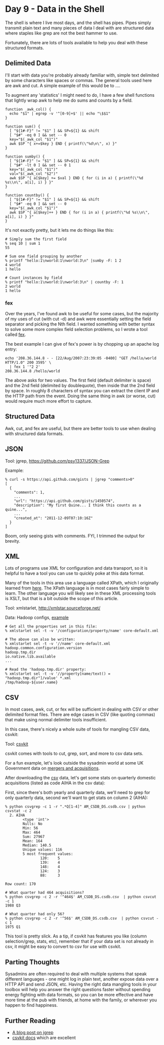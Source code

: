# Day 9 - Data in the Shell

The shell is where I live most days, and the shell has pipes. Pipes simply
transmit plain text and many pieces of data I deal with are structured data
where staples like grep are not the best hammer to use.

Fortunately, there are lots of tools available to help you deal with these
structured formats.

## Delimited Data

I'll start with data you're probably already familiar with, simple text
delimited by some characters like spaces or commas. The general tools used
here are awk and cut. A simple example of this would be to ....

To augment any 'statistics' I might need to do, I have a few shell functions
that lightly wrap awk to help me do sums and counts by a field.

    function _awk_col() {
      echo "$1" | egrep -v '^[0-9]+$' || echo "\$$1"
    }

    function sum() {
      [ "${1#-F}" != "$1" ] && SP=${1} && shift
      [ "$#" -eq 0 ] && set -- 0
      key="$(_awk_col "$1")"
      awk $SP "{ x+=$key } END { printf(\"%d\n\", x) }"
    }

    function sumby() {
      [ "${1#-F}" != "$1" ] && SP=${1} && shift
      [ "$#" -lt 0 ] && set -- 0 1
      key="$(_awk_col "$1")"
      val="$(_awk_col "$2")"
      awk $SP "{ a[$key] += $val } END { for (i in a) { printf(\"%d %s\\n\", a[i], i) } }"
    }

    function countby() {
      [ "${1#-F}" != "$1" ] && SP=${1} && shift
      [ "$#" -eq 0 ] && set -- 0
      key="$(_awk_col "$1")"
      awk $SP "{ a[$key]++ } END { for (i in a) { printf(\"%d %s\\n\", a[i], i) } }"
    }

It's not exactly pretty, but it lets me do things like this:

    # Simply sum the first field
    % seq 10 | sum 1
    55

    # Sum one field grouping by another
    % printf "hello:1\nworld:1\nworld:3\n" |sumby -F: 1 2
    4 world
    1 hello

    # Count instances by field
    % printf "hello:1\nworld:1\nworld:3\n" | countby -F: 1
    2 world
    1 hello

### fex

Over the years, I've found awk to be useful for some cases, but the majority
of my uses of cut (with cut -d) and awk were essentially setting the field
separator and picking the Nth field. I wanted something with better syntax to
solve some more complex field selection problems, so I wrote a tool called
[fex](http://semicomplete.com/projects/fex/).

The best example I can give of fex's power is by chopping up an apache log
entry:

    echo '208.36.144.8 - - [22/Aug/2007:23:39:05 -0400] "GET /hello/world HTTP/1.0" 200 3595' \
      | fex 1 '"2 2'
    208.36.144.8 /hello/world

The above asks for two values. The first field (default delimiter is space) and 
the 2nd field (delimited by doublequote), then inside that the 2nd field by space.
In roughly 8 characters of syntax you can extract the client IP and the HTTP path
from the event. Doing the same thing in awk (or worse, cut) would require much
more effort to capture.

## Structured Data

Awk, cut, and fex are useful, but there are better tools to use when dealing
with structured data formats.

## JSON

Tool: jgrep, https://github.com/psy1337/JSON-Grep

Example:

    % curl -s https://api.github.com/gists | jgrep "comments>0"
    [
      {
        "comments": 1,
        ...
        "url": "https://api.github.com/gists/1450574",
        "description": "My first Quine... I think this counts as a quine...",
        ...
        "created_at": "2011-12-09T07:10:16Z"
      }
    ]

Boom, only seeing gists with comments. FYI, I trimmed the output for brevity.

## XML

Lots of programs use XML for configuration and data transport, so it is helpful
to have a tool you can use to quickly poke at this data format.

Many of the tools in this area use a language called XPath, which I originally
learned from [here](http://zvon.org/xxl/XPathTutorial/General/examples.html).
The XPath language is in most cases fairly simple to learn. The other language
you will likely see in these XML processing tools is XSLT, but that is a bit
outside the scope of this article.

Tool: xmlstarlet, http://xmlstar.sourceforge.net/

Data: Hadoop configs, [example](...)

    # Get all the properties set in this file:
    % xmlstarlet sel -t -v '/configuration/property/name' core-default.xml

    # The above can also be written:
    % xmlstarlet sel -t -v '//name' core-default.xml
    hadoop.common.configuration.version
    hadoop.tmp.dir
    io.native.lib.available
    ...

    # Read the 'hadoop.tmp.dir' property:
    % xmlstarlet sel -t -v '//property[name/text() = "hadoop.tmp.dir"]/value' *.xml  
    /tmp/hadoop-${user.name}

## CSV

In most cases, awk, cut, or fex will be sufficient in dealing with CSV or other
delimited format files. There are edge cases in CSV (like quoting commas) that
make using normal delimiter tools insufficient.

In this case, there's nicely a whole suite of tools for mangling CSV data, csvkit:

Tool: [csvkit](https://github.com/onyxfish/csvkit)

csvkit comes with tools to cut, grep, sort, and more to csv data sets.

For a fun example, let's look outside the sysadmin world at some UK Government
data on [mergers and
acquisitions](http://www.ons.gov.uk/ons/rel/international-transactions/mergers-and-acquisitions-involving-uk-companies/q3-2011/dd-am-dataset.html).

After downloading the
[csv](http://www.ons.gov.uk/ons/datasets-and-tables/downloads/csv.csv?dataset=am)
data, let's get some stats on quarterly domestic acquisitions (listed as code
AIHA in the csv data):

First, since there's both yearly and quarterly data, we'll need to grep for only quarterly data, second we'll want to get stats on column 2 (AIHA):

    % python csvgrep -c 1 -r ".*Q[1-4]" AM_CSDB_DS.csdb.csv | python csvstat -c 2            
      2. AIHA
            <type 'int'>
            Nulls: No
            Min: 56
            Max: 464
            Sum: 27967
            Mean: 164
            Median: 140.5
            Unique values: 116
            5 most frequent values:
                    120:    5
                    139:    4
                    148:    4
                    124:    3
                    88:     3

    Row count: 170

    # What quarter had 464 acquisitions?
    % python csvgrep -c 2 -r '^464$' AM_CSDB_DS.csdb.csv  | python csvcut -c 1
    1988 Q3

    # What quarter had only 56?
    % python csvgrep -c 2 -r '^56$' AM_CSDB_DS.csdb.csv  | python csvcut -c 1
    1975 Q1

This tool is pretty slick. As a tip, if csvkit has features you like (column
selection/grep, stats, etc), remember that if your data set is not already in
csv, it might be easy to convert to csv for use with csvkit.

## Parting Thoughts

Sysadmins are often required to deal with multiple systems that speak different
languages - one might log in plain text, another expose data over a HTTP API
and send JSON, etc. Having the right data mangling tools in your toolbox will
help you answer the right questions faster without spending energy fighting with
data formats, so you can be more effective and have more time at the pub with
friends, at home with the family, or wherever you happen to find happiness.

## Further Reading

* [A blog post on jgrep](http://www.devco.net/archives/2011/07/29/rich-data-on-the-cli.php)
* [csvkit docs](http://csvkit.readthedocs.org/en/latest/index.html) which are excellent
